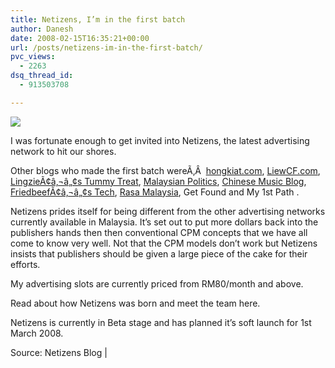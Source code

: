 ```yaml
---
title: Netizens, I’m in the first batch
author: Danesh
date: 2008-02-15T16:35:21+00:00
url: /posts/netizens-im-in-the-first-batch/
pvc_views:
  - 2263
dsq_thread_id:
  - 913503708

---
```

![][1]

I was fortunate enough to get invited into Netizens, the latest advertising network to hit our shores.

Other blogs who made the first batch wereÃ‚Â  [hongkiat.com][2], [LiewCF.com][3], [LingzieÃ¢â‚¬â„¢s Tummy Treat][4], [Malaysian Politics][5], [Chinese Music Blog][6], [FriedbeefÃ¢â‚¬â„¢s Tech][7], [Rasa Malaysia][8], Get Found and My 1st Path .

Netizens prides itself for being different from the other advertising networks currently available in Malaysia. It&#8217;s set out to put more dollars back into the publishers hands then then conventional CPM concepts that we have all come to know very well. Not that the CPM models don&#8217;t work but Netizens insists that publishers should be given a large piece of the cake for their efforts.

My advertising slots are currently priced from RM80/month and above.

Read about how Netizens was born and meet the team here.

Netizens is currently in Beta stage and has planned it&#8217;s soft launch for 1st March 2008.

Source: Netizens Blog |

 [1]: http://img137.imageshack.us/img137/8130/logoiz5.gif
 [2]: http://hongkiat.com/
 [3]: http://liewcf.com/
 [4]: http://lingzie.com/
 [5]: http://malaysianpolitics.com/
 [6]: http://chinesemusicblog.com/
 [7]: http://friedbeef.com/
 [8]: http://rasamalaysia.com/